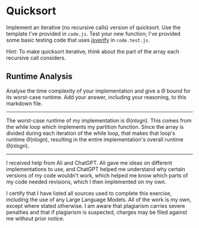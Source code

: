 # Quicksort

Implement an iterative (no recursive calls) version of quicksort. Use the
template I've provided in `code.js`. Test your new function; I've provided some
basic testing code that uses [jsverify](https://jsverify.github.io/) in
`code.test.js`.

Hint: To make quicksort iterative, think about the part of the array each
recursive call considers.

## Runtime Analysis

Analyse the time complexity of your implementation and give a $\Theta$ bound for
its worst-case runtime. Add your answer, including your reasoning, to this
markdown file.

-----

The worst-case runtime of my implementation is $\Theta(nlogn)$.  This comes from the while loop which implements my partition function.  Since the array is divided during each iteration of the while loop, that makes that loop's runtime $\Theta(nlogn)$, resulting in the entire implementation's overall runtime $\Theta(nlogn)$.

-----

I received help from Ali and ChatGPT.  Ali gave me ideas on different implementations to use, and ChatGPT helped me understand why certain versions of my code wouldn't work, which helped me know which parts of my code needed revisions, which I then implemented on my own.

I certify that I have listed all sources used to complete this exercise, including the use of any Large Language Models.  All of the work is my own, except where stated otherwise.  I am aware that plagiarism carries severe penalties and that if plagiarism is suspected, charges may be filed against me without prior notice.
